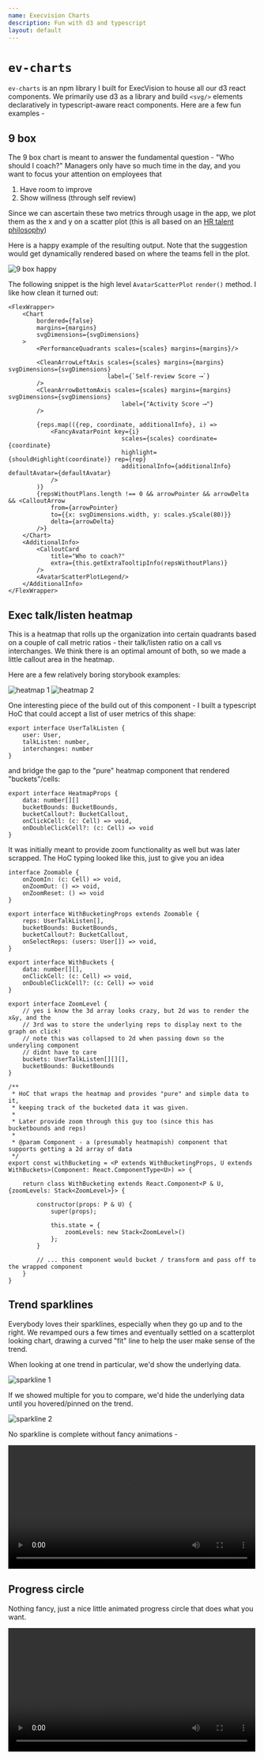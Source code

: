 ```yaml
---
name: Execvision Charts
description: Fun with d3 and typescript
layout: default
---
```


# `ev-charts`

`ev-charts` is an npm library I built for ExecVision to house all our d3 react components.  We primarily use d3 as a library and build `<svg/>` elements declaratively in typescript-aware react components. Here are a few fun examples -

## 9 box

The 9 box chart is meant to answer the fundamental question - "Who should I coach?" Managers only have so much time in the day, and you want to focus your attention on employees that 

1. Have room to improve
2. Show willness (through self review)  

Since we can ascertain these two metrics through usage in the app, we plot them as the x and y on a scatter plot  (this is all based on an [HR talent philosophy](https://www.shrm.org/resourcesandtools/tools-and-samples/hr-qa/pages/whatsa9boxgridandhowcananhrdepartmentuseit.aspx))

Here is a happy example of the resulting output. Note that the suggestion would get dynamically rendered based on where the teams fell in the plot.

![9 box happy](/assets/ev-charts/9box.png)

The following snippet is the high level `AvatarScatterPlot` `render()` method. I like how clean it turned out:

```
<FlexWrapper>
    <Chart
        bordered={false}
        margins={margins}
        svgDimensions={svgDimensions}
    >
        <PerformanceQuadrants scales={scales} margins={margins}/>

        <CleanArrowLeftAxis scales={scales} margins={margins} svgDimensions={svgDimensions}
                            label={`Self-review Score ⟶`}
        />
        <CleanArrowBottomAxis scales={scales} margins={margins} svgDimensions={svgDimensions}
                                label={"Activity Score ⟶"}
        />

        {reps.map(({rep, coordinate, additionalInfo}, i) =>
            <FancyAvatarPoint key={i}
                                scales={scales} coordinate={coordinate}
                                highlight={shouldHighlight(coordinate)} rep={rep}
                                additionalInfo={additionalInfo} defaultAvatar={defaultAvatar}
            />
        )}
        {repsWithoutPlans.length !== 0 && arrowPointer && arrowDelta && <CalloutArrow
            from={arrowPointer}
            to={{x: svgDimensions.width, y: scales.yScale(80)}}
            delta={arrowDelta}
        />}
    </Chart>
    <AdditionalInfo>
        <CalloutCard
            title="Who to coach?"
            extra={this.getExtraTooltipInfo(repsWithoutPlans)}
        />
        <AvatarScatterPlotLegend/>
    </AdditionalInfo>
</FlexWrapper>
```

## Exec talk/listen heatmap

This is a heatmap that rolls up the organization into certain quadrants based on a couple of call metric ratios - their talk/listen ratio on a call vs interchanges.  We think there is an optimal amount of both, so we made a little callout area in the heatmap.

Here are a few relatively boring storybook examples:

![heatmap 1](/assets/ev-charts/heatmap1.png)
![heatmap 2](/assets/ev-charts/heatmap2.png)

One interesting piece of the build out of this component - I built a typescript HoC that could accept a list of user metrics of this shape:

```
export interface UserTalkListen {
    user: User,
    talkListen: number,
    interchanges: number
}
```

and bridge the gap to the "pure" heatmap component that rendered "buckets"/cells:

```
export interface HeatmapProps {
    data: number[][]
    bucketBounds: BucketBounds,
    bucketCallout?: BucketCallout,
    onClickCell: (c: Cell) => void,
    onDoubleClickCell?: (c: Cell) => void
}
```

It was initially meant to provide zoom functionality as well but was later scrapped.  The HoC typing looked like this, just to give you an idea


```
interface Zoomable {
    onZoomIn: (c: Cell) => void,
    onZoomOut: () => void,
    onZoomReset: () => void
}

export interface WithBucketingProps extends Zoomable {
    reps: UserTalkListen[],
    bucketBounds: BucketBounds,
    bucketCallout?: BucketCallout,
    onSelectReps: (users: User[]) => void,
}

export interface WithBuckets {
    data: number[][],
    onClickCell: (c: Cell) => void,
    onDoubleClickCell?: (c: Cell) => void
}

export interface ZoomLevel {
    // yes i know the 3d array looks crazy, but 2d was to render the x&y, and the
    // 3rd was to store the underlying reps to display next to the graph on click!
    // note this was collapsed to 2d when passing down so the underyling component
    // didnt have to care
    buckets: UserTalkListen[][][],
    bucketBounds: BucketBounds
}

/**
 * HoC that wraps the heatmap and provides "pure" and simple data to it,
 * keeping track of the bucketed data it was given.
 *
 * Later provide zoom through this guy too (since this has bucketbounds and reps)
 *
 * @param Component - a (presumably heatmapish) component that supports getting a 2d array of data
 */
export const withBucketing = <P extends WithBucketingProps, U extends WithBuckets>(Component: React.ComponentType<U>) => {

    return class WithBucketing extends React.Component<P & U, {zoomLevels: Stack<ZoomLevel>}> {

        constructor(props: P & U) {
            super(props);

            this.state = {
                zoomLevels: new Stack<ZoomLevel>()
            };
        }

        // ... this component would bucket / transform and pass off to the wrapped component
    }
}
```

## Trend sparklines

Everybody loves their sparklines, especially when they go up and to the right. We revamped ours a few times and eventually settled on a scatterplot looking chart, drawing a curved "fit" line to help the user make sense of the trend.

When looking at one trend in particular, we'd show the underlying data.

![sparkline 1](/assets/ev-charts/sparkline-singular.png)


If we showed multiple for you to compare, we'd hide the underlying data until you hovered/pinned on the trend.

![sparkline 2](/assets/ev-charts/sparkline-multiple.png)

No sparkline is complete without fancy animations -

<video controls width='500'>
    <source src="/assets/ev-charts/sparkline-draw.mp4">
</video>

## Progress circle

Nothing fancy, just a nice little animated progress circle that does what you want.

<video controls width='500'>
    <source src="/assets/ev-charts/progress-circle.mp4">
</video>